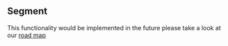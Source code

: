 ## Segment

This functionality would be implemented in the future please take a look at our [road map](basic_info.md#road-map)
